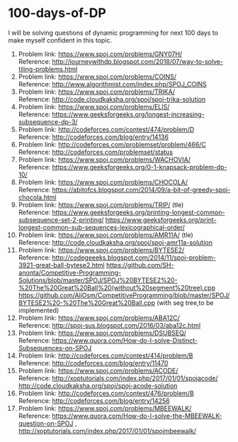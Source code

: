 # 100-days-of-DP
I will be solving questions of dynamic programming for next 100 days to make myself confident in this topic.

1. Problem link: https://www.spoj.com/problems/GNY07H/ <br />
   Reference: http://journeywithdp.blogspot.com/2018/07/way-to-solve-tiling-problems.html
2. Problem link: https://www.spoj.com/problems/COINS/  <br />
   Reference: http://www.algorithmist.com/index.php/SPOJ_COINS
3. Problem link: https://www.spoj.com/problems/TRIKA/   <br />
   Reference: http://code.cloudkaksha.org/spoj/spoj-trika-solution
4. Problem link: https://www.spoj.com/problems/ELIS/   <br />
   Reference: https://www.geeksforgeeks.org/longest-increasing-subsequence-dp-3/
5. Problem link: http://codeforces.com/contest/474/problem/D   <br />
   Reference: http://codeforces.com/blog/entry/14136
6. Problem link: http://codeforces.com/problemset/problem/466/C   <br />
   Reference: http://codeforces.com/problemset/status
7. Problem link: https://www.spoj.com/problems/WACHOVIA/   <br />
   Reference: https://www.geeksforgeeks.org/0-1-knapsack-problem-dp-10/
8. Problem link: https://www.spoj.com/problems/CHOCOLA/   <br />
   Reference: https://abitofcs.blogspot.com/2014/09/a-bit-of-greedy-spoj-chocola.html
9. Problem link: https://www.spoj.com/problems/TRIP/  (tle) <br />
   Reference: https://www.geeksforgeeks.org/printing-longest-common-subsequence-set-2-printing/
              https://www.geeksforgeeks.org/print-longest-common-sub-sequences-lexicographical-order/
10. Problem link: https://www.spoj.com/problems/AMR11A/  (tle) <br />
    Reference: http://code.cloudkaksha.org/spoj/spoj-amr11a-solution
11. Problem link: https://www.spoj.com/problems/BYTESE2/ <br />
    Reference: http://codegeeeks.blogspot.com/2014/11/spoj-problem-3921-great-ball-bytese2.html
               https://github.com/SH-anonta/Competitive-Programming-Solutions/blob/master/SPOJ/SPOJ%20BYTESE2%20-%20The%20Great%20Ball%20(without%20segment%20tree).cpp
               https://github.com/AliOsm/CompetitiveProgramming/blob/master/SPOJ/BYTESE2%20-%20The%20Great%20Ball.cpp (with seg tree,to be implemented)
12. Problem link: https://www.spoj.com/problems/ABA12C/ <br />
    Reference: http://spoj-sus.blogspot.com/2016/03/aba12c.html
13. Problem link: https://www.spoj.com/problems/DSUBSEQ/ <br />
    Reference: https://www.quora.com/How-do-I-solve-Distinct-Subsequences-on-SPOJ
14. Problem link: http://codeforces.com/contest/414/problem/B <br />
    Reference: http://codeforces.com/blog/entry/11470
15. Problem link: https://www.spoj.com/problems/ACODE/ <br />
    Reference: http://xoptutorials.com/index.php/2017/01/01/spojacode/
               http://code.cloudkaksha.org/spoj/spoj-acode-solution
16. Problem link: http://codeforces.com/contest/476/problem/B <br />
    Reference: http://codeforces.com/blog/entry/14256
17. Problem link: https://www.spoj.com/problems/MBEEWALK/ <br />
    Reference: https://www.quora.com/How-do-I-solve-the-MBEEWALK-question-on-SPOJ , http://xoptutorials.com/index.php/2017/01/01/spojmbeewalk/
    
